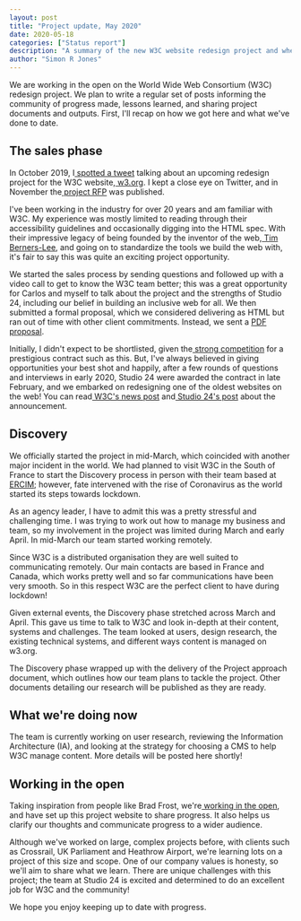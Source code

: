 ```yaml
---
layout: post
title: "Project update, May 2020"
date: 2020-05-18
categories: ["Status report"]
description: "A summary of the new W3C website redesign project and where we are now."
author: "Simon R Jones"
---
```


We are working in the open on the World Wide Web Consortium (W3C) redesign project. We plan to write a regular set of posts informing the community of progress made, lessons learned, and sharing project documents and outputs. First, I'll recap on how we got here and what we've done to date.

## The sales phase

In October 2019, I[ spotted a tweet](https://twitter.com/w3c/status/1184856456924938241) talking about an upcoming redesign project for the W3C website,[ w3.org](https://www.w3.org/). I kept a close eye on Twitter, and in November the[ project RFP](https://www.w3.org/2019/11/website-redesign-rfp.html) was published.

I've been working in the industry for over 20 years and am familiar with W3C. My experience was mostly limited to reading through their accessibility guidelines and occasionally digging into the HTML spec. With their impressive legacy of being founded by the inventor of the web,[ Tim Berners-Lee](https://www.w3.org/People/Berners-Lee/), and going on to standardize the tools we build the web with, it's fair to say this was quite an exciting project opportunity.

We started the sales process by sending questions and followed up with a video call to get to know the W3C team better; this was a great opportunity for Carlos and myself to talk about the project and the strengths of Studio 24, including our belief in building an inclusive web for all. We then submitted a formal proposal, which we considered delivering as HTML but ran out of time with other client commitments. Instead, we sent a [PDF proposal](https://lists.w3.org/Archives/Public/public-website-redesign/2019Dec/att-0024/W3C_Website_redesign_RFP_Proposal_Studio_24.pdf).

Initially, I didn't expect to be shortlisted, given the[ strong competition](https://lists.w3.org/Archives/Public/public-website-redesign/2020Feb/0000.html) for a prestigious contract such as this. But, I've always believed in giving opportunities your best shot and happily, after a few rounds of questions and interviews in early 2020, Studio 24 were awarded the contract in late February, and we embarked on redesigning one of the oldest websites on the web! You can read[ W3C's news post](https://www.w3.org/blog/news/archives/8326) and[ Studio 24's post](https://www.studio24.net/blog/studio24-w3c) about the announcement.

## Discovery

We officially started the project in mid-March, which coincided with another major incident in the world. We had planned to visit W3C in the South of France to start the Discovery process in person with their team based at[ ERCIM](https://www.ercim.eu/); however, fate intervened with the rise of Coronavirus as the world started its steps towards lockdown.

As an agency leader, I have to admit this was a pretty stressful and challenging time. I was trying to work out how to manage my business and team, so my involvement in the project was limited during March and early April. In mid-March our team started working remotely. 

Since W3C is a distributed organisation they are well suited to communicating remotely. Our main contacts are based in France and Canada, which works pretty well and so far communications have been very smooth. So in this respect W3C are the perfect client to have during lockdown!

Given external events, the Discovery phase stretched across March and April. This gave us time to talk to W3C and look in-depth at their content, systems and challenges. The team looked at users, design research, the existing technical systems, and different ways content is managed on w3.org.

The Discovery phase wrapped up with the delivery of the Project approach document, which outlines how our team plans to tackle the project. Other documents detailing our research will be published as they are ready.

## What we're doing now

The team is currently working on user research, reviewing the Information Architecture (IA), and looking at the strategy for choosing a CMS to help W3C manage content. More details will be posted here shortly!

## Working in the open

Taking inspiration from people like Brad Frost, we're[ working in the open](https://bradfrost.com/blog/post/designing-in-the-open/), and have set up this project website to share progress. It also helps us clarify our thoughts and communicate progress to a wider audience.

Although we've worked on large, complex projects before, with clients such as Crossrail, UK Parliament and Heathrow Airport, we're learning lots on a project of this size and scope. One of our company values is honesty, so we'll aim to share what we learn. There are unique challenges with this project; the team at Studio 24 is excited and determined to do an excellent job for W3C and the community!

We hope you enjoy keeping up to date with progress.